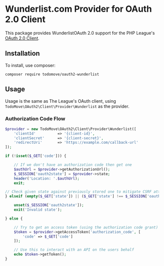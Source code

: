 # Wunderlist.com Provider for OAuth 2.0 Client

This package provides WunderlistOAuth 2.0 support for the PHP League's [OAuth 2.0 Client](https://github.com/thephpleague/oauth2-client).

## Installation

To install, use composer:

```
composer require todomove/oauth2-wunderlist
```

## Usage

Usage is the same as The League's OAuth client, using `TodoMove\OAuth2\Client\Provider\Wunderlist` as the provider.

### Authorization Code Flow

```php
$provider = new TodoMove\OAuth2\Client\Provider\Wunderlist([
    'clientId'          => '{client-id}',
    'clientSecret'      => '{client-secret}',
    'redirectUri'       => 'https://example.com/callback-url'
]);

if (!isset($_GET['code'])) {

    // If we don't have an authorization code then get one
    $authUrl = $provider->getAuthorizationUrl();
    $_SESSION['oauth2state'] = $provider->state;
    header('Location: '.$authUrl);
    exit;

// Check given state against previously stored one to mitigate CSRF attack
} elseif (empty($_GET['state']) || ($_GET['state'] !== $_SESSION['oauth2state'])) {

    unset($_SESSION['oauth2state']);
    exit('Invalid state');

} else {

    // Try to get an access token (using the authorization code grant)
    $token = $provider->getAccessToken('authorization_code', [
        'code' => $_GET['code']
    ]);

    // Use this to interact with an API on the users behalf
    echo $token->getToken();
}
```
